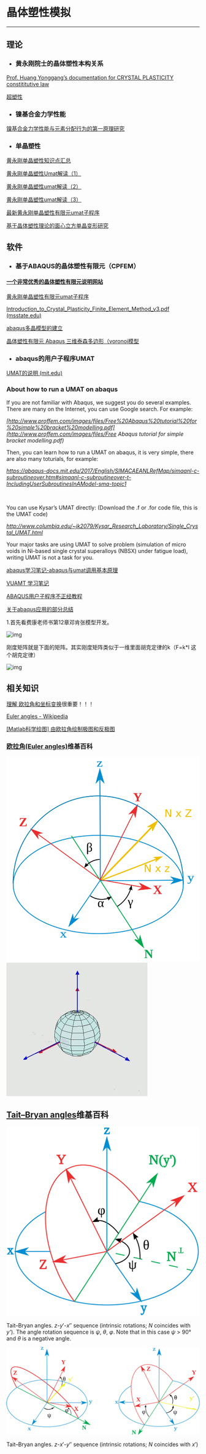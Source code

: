 # 晶体塑性模拟

****

## 理论

- ### 黄永刚院士的晶体塑性本构关系

[Prof. Huang Yonggang’s documentation for CRYSTAL PLASTICITY constititutive law](http://www.columbia.edu/~jk2079/fem/umat_documentation.pdf)

[超塑性](https://blog.csdn.net/plkolili/article/details/78256244?spm=1001.2014.3001.5501)

- ### 镍基合金力学性能

[镍基合金力学性能与元素分配行为的第一原理研究](https://www.researchgate.net/publication/286327581_niejihejinlixuexingnengyuyuansufenpeixingweidediyiyuanliyanjiu_First-principles_study_of_the_mechanical_properties_and_elemental_partitioning_behaviors_in_Ni-based_superalloys)



- ### 单晶塑性

[黄永刚单晶塑性知识点汇总](https://blog.csdn.net/plkolili/article/details/78216097)

[黄永刚单晶塑性Umat解读（1）](https://zhuanlan.zhihu.com/p/410534771)

[黄永刚单晶塑性umat解读（2）](https://zhuanlan.zhihu.com/p/411023116)

[黄永刚单晶塑性umat解读（3）](https://zhuanlan.zhihu.com/p/411379978)

[最新黄永刚单晶塑性有限元umat子程序](https://www.mianfeiwendang.com/doc/4cfbe32af120fa28390b97ccb118da52bd8f438b)

[基于晶体塑性理论的面心立方单晶变形研究](https://www.mianfeiwendang.com/doc/5ed7784148b5e1bc8af6afbe40754a1ee6d5479b)



## 软件



- ### 基于ABAQUS的晶体塑性有限元（CPFEM）

#### [一个非常优秀的晶体塑性有限元说明网站](https://icme.hpc.msstate.edu/mediawiki/index.php/Code:_ABAQUS_CPFEM.html)

[黄永刚单晶塑性有限元umat子程序]([www.columbia.edu/~jk2079/fem/umatcrystal_mod.f](http://www.columbia.edu/~jk2079/fem/umatcrystal_mod.f))



[Introduction_to_Crystal_Plasticity_Finite_Element_Method_v3.pdf (msstate.edu)](https://icme.hpc.msstate.edu/mediawiki/images/a/a9/Introduction_to_Crystal_Plasticity_Finite_Element_Method_v3.pdf)

[abaqus多晶模型的建立](https://blog.csdn.net/jieniansui2795/article/details/108017947)

[晶体塑性有限元 Abaqus 三维泰森多边形（voronoi模型](https://blog.csdn.net/weixin_44873868/article/details/105174849)



- ### abaqus的用户子程序UMAT

[UMAT的说明 (mit.edu)](https://abaqus-docs.mit.edu/2017/English/SIMACAESUBRefMap/simasub-c-umat.htm#simasub-c-umat)

### About how to run a UMAT on abaqus

If you are not familiar with Abaqus, we suggest you do several examples. There are many on the Internet, you can use Google search. For example: 

*[http://www.proffem.com/images/files/Free%20Abaqus%20tutorial%20for%20simple%20bracket%20modelling.pdf](http://www.proffem.com/images/files/Free Abaqus tutorial for simple bracket modelling.pdf)*

Then, you can learn how to run a UMAT on abaqus, it is very simple, there are also many toturials, for example:

*https://abaqus-docs.mit.edu/2017/English/SIMACAEANLRefMap/simaanl-c-subroutineover.htm#simaanl-c-subroutineover-t-IncludingUserSubroutinesInAModel-sma-topic1*

​                               

You can use Kysar’s UMAT directly: (Download the .f or .for code file, this is the UMAT code)

*http://www.columbia.edu/~jk2079/Kysar_Research_Laboratory/Single_Crystal_UMAT.html*

Your major tasks are using UMAT to solve problem (simulation of micro voids in Ni-based single crystal superalloys (NBSX) under fatigue load), writing UMAT is not a task for you. 



[abaqus学习笔记-abaqus与umat调用基本原理](https://blog.csdn.net/weixin_34260991/article/details/93409617?utm_medium=distribute.pc_relevant.none-task-blog-2~default~baidujs_title~default-0.no_search_link&spm=1001.2101.3001.4242)

[VUAMT 学习笔记](https://blog.csdn.net/plkolili/article/details/82594018)



[ABAQUS用户子程序不正经教程](https://www.zhihu.com/column/c_1326181715945893888)



 [关于abaqus应用的部分总结](http://www.mechbbs.com/forum.php?mod=viewthread&tid=11)

1.首先看费康老师书第12章邓肯张模型开发。

![img](https://images2017.cnblogs.com/blog/818900/201711/818900-20171101101433545-1961239582.png)

刚度矩阵就是下面的矩阵。其实刚度矩阵类似于一维里面胡克定律的k（F=k*l 这个胡克定律）

![img](https://images2017.cnblogs.com/blog/818900/201711/818900-20171101101740513-1536073029.png)



## 相关知识

[理解 欧拉角和坐标变换](https://blog.csdn.net/zhwzhaowei/article/details/83688266)很重要！！！

[Euler angles - Wikipedia](https://en.wikipedia.org/wiki/Euler_angles#Proper_Euler_angles)

[[Matlab科学绘图] 由欧拉角绘制极图和反极图](https://blog.csdn.net/zhwzhaowei/article/details/88553892?utm_medium=distribute.pc_relevant.none-task-blog-2%7Edefault%7EBlogCommendFromBaidu%7Edefault-7.no_search_link&depth_1-utm_source=distribute.pc_relevant.none-task-blog-2%7Edefault%7EBlogCommendFromBaidu%7Edefault-7.no_search_link)

### [欧拉角(Euler angles)](https://blog.csdn.net/bnrmaster/article/details/47125821)维基百科 



![Intermediateframes](images\Intermediateframes.svg)![170px-Euler2a](images\Euler2a.gif)



## [Tait–Bryan angles](https://en.wikipedia.org/wiki/Euler_angles#Proper_Euler_angles)维基百科 



![1280px-Taitbrianzyx.svg](images\1280px-Taitbrianzyx.svg.png)

Tait–Bryan angles. *z*-*y*′-*x*″ sequence (intrinsic rotations; *N* coincides with *y'*). The angle rotation sequence is *ψ*, *θ*, *φ*. Note that in this case *ψ* > 90° and *θ* is a negative angle.



![1920px-Taitbrianangles.svg](images\1920px-Taitbrianangles.svg.png)

Tait–Bryan angles. *z*-*x*′-*y*″ sequence (intrinsic rotations; *N* coincides with *x*′)
